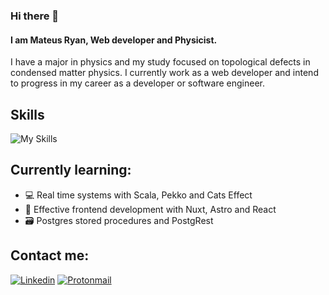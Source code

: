 ### Hi there 👋

#### I am Mateus Ryan, Web developer and Physicist.

I have a major in physics and my study focused on topological defects in condensed matter physics. I currently work as a web developer and intend to progress in my career as a developer or software engineer.

## Skills
![My Skills](https://skillicons.dev/icons?i=cs,go,python,typescript,javascript,scala,nodejs,dotnet,bash,nextjs,nuxtjs,astro,tailwind,redis,postgres,nginx,docker,linux,aws,neovim,latex&theme=dark)

## Currently learning:

* 💻 Real time systems with Scala, Pekko and Cats Effect
* 🔧 Effective frontend development with Nuxt, Astro and React
* 🗃️ Postgres stored procedures and PostgRest

## Contact me:
[![Linkedin](https://img.shields.io/badge/linkedin-%230077B5.svg?style=for-the-badge&logo=linkedin&logoColor=white)](https://www.linkedin.com/in/mateus-ryan-aa63b3210)
[![Protonmail](https://img.shields.io/badge/ProtonMail-8B89CC?style=for-the-badge&logo=protonmail&logoColor=white)](mailto:mthryan@protonmail.com)
